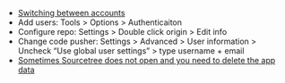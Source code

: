 - [Switching between accounts](https://stackoverflow.com/questions/46363362/how-to-change-username-password-of-github-account-in-sourcetree-on-macos)
- Add users: Tools > Options > Authenticaiton
- Configure repo: Settings > Double click origin > Edit info
- Change code pusher: Settings > Advanced > User information > Uncheck “Use global user settings” > type username + email
- [Sometimes Sourcetree does not open and you need to delete the app data](https://community.atlassian.com/t5/Sourcetree-questions/Source-tree-not-starting-in-windows-10/qaq-p/1023302)